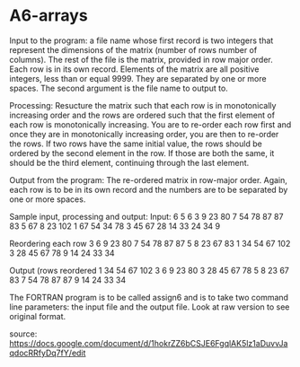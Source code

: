# A6-arrays
Input to the program: a file name whose first record is two integers that represent the dimensions of the matrix (number of rows number of columns).  The rest of the file is the matrix, provided in row major order.  Each row is in its own record.  Elements of the matrix are all positive integers, less than or equal 9999.  They are separated by one or more spaces. The second argument is the file name to output to.

Processing: Resucture the matrix such that each row is in monotonically increasing order and the rows are ordered such that the first element of each row is monotonically increasing.  You are to re-order each row first and once they are in monotonically increasing order, you are then to re-order the rows.  If two rows have the same initial value, the rows should be ordered by the second element in the row.  If those are both the same, it should be the third element, continuing through the last element.

Output from the program:  The re-ordered matrix in row-major order.  Again, each row is to be in its own record and the numbers are to be separated by one or more spaces.

Sample input, processing and output:
Input:
6 	 5
6 	 3 	 9 	 23 	 80 
7 	 54 	 78 	 87 	 87
83 	 5 	 67	 8 	 23
102 	 1 	 67 	 54 	 34
78 	 3 	 45 	 67 	 28
14	 33	 24 	 34	 9



Reordering each row
3	 6 	9 	23 	80
7 	54 	78 	87 	87
5 	8 	23 	67 	83
1 	34 	54 	67  	102
3 	28 	45 	67 	78
9 	14 	24 	33 	34

Output (rows reordered
1 	34 	54 	67 	102
3 	6 	9 	23 	80
3 	28 	45 	67 	78
5 	8 	23 	67 	83
7 	54 	78 	87 	87
	9 	14 	 24 	33 	34


The FORTRAN program is to be called assign6 and is to take two command line parameters:  the input file and the output file. Look at raw version to see original format.

source: https://docs.google.com/document/d/1hokrZZ6bCSJE6FgqlAK5lz1aDuvvJaqdocRRfyDq7fY/edit
